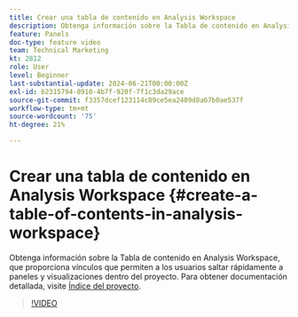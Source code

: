 ```yaml
---
title: Crear una tabla de contenido en Analysis Workspace
description: Obtenga información sobre la Tabla de contenido en Analysis Workspace, que proporciona vínculos que permiten a los usuarios saltar rápidamente a paneles y visualizaciones dentro del proyecto.
feature: Panels
doc-type: feature video
team: Technical Marketing
kt: 2812
role: User
level: Beginner
last-substantial-update: 2024-06-21T00:00:00Z
exl-id: b2315794-8910-4b7f-920f-7f1c3da29ace
source-git-commit: f3357dcef123114c89ce5ea2409d8a67b0ae537f
workflow-type: tm+mt
source-wordcount: '75'
ht-degree: 21%

---
```


# Crear una tabla de contenido en Analysis Workspace {#create-a-table-of-contents-in-analysis-workspace}

Obtenga información sobre la Tabla de contenido en Analysis Workspace, que proporciona vínculos que permiten a los usuarios saltar rápidamente a paneles y visualizaciones dentro del proyecto. Para obtener documentación detallada, visite [Índice del proyecto](https://experienceleague.adobe.com/en/docs/analytics/analyze/analysis-workspace/build-workspace-project/project-table-of-contents).

>[!VIDEO](https://video.tv.adobe.com/v/26990/?quality=12&learn=on)

